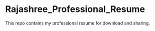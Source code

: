 # Rajashree_Professional_Resume
This repo contains my professional resume for download and sharing.
